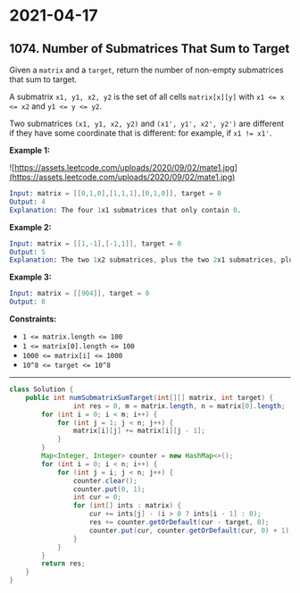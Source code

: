 # 2021-04-17

## 1074. Number of Submatrices That Sum to Target

Given a `matrix` and a `target`, return the number of non-empty submatrices that sum to target.

A submatrix `x1, y1, x2, y2` is the set of all cells `matrix[x][y]` with `x1 <= x <= x2` and `y1 <= y <= y2`.

Two submatrices `(x1, y1, x2, y2)` and `(x1', y1', x2', y2')` are different if they have some coordinate that is different: for example, if `x1 != x1'`.

**Example 1:**

![https://assets.leetcode.com/uploads/2020/09/02/mate1.jpg](https://assets.leetcode.com/uploads/2020/09/02/mate1.jpg)

```s
Input: matrix = [[0,1,0],[1,1,1],[0,1,0]], target = 0
Output: 4
Explanation: The four 1x1 submatrices that only contain 0.
```

**Example 2:**

```s
Input: matrix = [[1,-1],[-1,1]], target = 0
Output: 5
Explanation: The two 1x2 submatrices, plus the two 2x1 submatrices, plus the 2x2 submatrix.
```

**Example 3:**

```s
Input: matrix = [[904]], target = 0
Output: 0
```

**Constraints:**

- `1 <= matrix.length <= 100`
- `1 <= matrix[0].length <= 100`
- `1000 <= matrix[i] <= 1000`
- `10^8 <= target <= 10^8`

---

```java
class Solution {
    public int numSubmatrixSumTarget(int[][] matrix, int target) {
                int res = 0, m = matrix.length, n = matrix[0].length;
        for (int i = 0; i < m; i++) {
            for (int j = 1; j < n; j++) {
                matrix[i][j] += matrix[i][j - 1];
            }
        }
        Map<Integer, Integer> counter = new HashMap<>();
        for (int i = 0; i < n; i++) {
            for (int j = i; j < n; j++) {
                counter.clear();
                counter.put(0, 1);
                int cur = 0;
                for (int[] ints : matrix) {
                    cur += ints[j] - (i > 0 ? ints[i - 1] : 0);
                    res += counter.getOrDefault(cur - target, 0);
                    counter.put(cur, counter.getOrDefault(cur, 0) + 1);
                }
            }
        }
        return res;
    }
}
```
